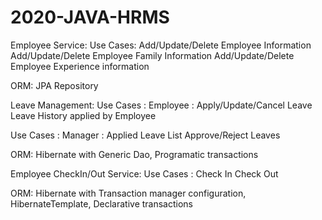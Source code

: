 # 2020-JAVA-HRMS


Employee Service: 
Use Cases:
Add/Update/Delete Employee Information
Add/Update/Delete Employee Family Information
Add/Update/Delete Employee Experience information

ORM: JPA Repository

Leave Management:
Use Cases : Employee :
Apply/Update/Cancel Leave
Leave History applied by Employee

Use Cases : Manager :
Applied Leave List
Approve/Reject Leaves

ORM: Hibernate with Generic Dao, Programatic transactions 

Employee CheckIn/Out Service:
Use Cases : 
Check In
Check Out 

ORM: Hibernate with Transaction manager configuration, HibernateTemplate, Declarative transactions 





